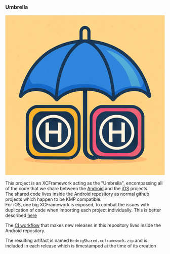 ### Umbrella

![logo.png](icons/logo.png)

This project is an XCFramework acting as the "Umbrella", encompassing all of the code that we share between the [Android](https://github.com/HedvigInsurance/android) and the [iOS](https://github.com/HedvigInsurance/ugglan) projects.  
The shared code lives inside the Android repository as normal github projects which happen to be KMP compatible.  
For iOS, one big XCFramework is exposed, to combat the issues with duplication of code when importing each project individually. This is better described [here](https://www.jetbrains.com/help/kotlin-multiplatform-dev/multiplatform-project-configuration.html#several-shared-modules)  

The [CI workflow](https://github.com/HedvigInsurance/android/blob/develop/.github/workflows/umbrella.yml) that makes new releases in this repository lives inside the Android repository. 

The resulting artifact is named `HedvigShared.xcframework.zip` and is included in each release which is timestamped at the time of its creation